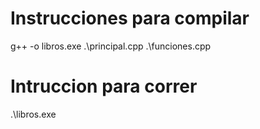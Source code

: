 # Instrucciones para compilar

g++ -o libros.exe .\principal.cpp .\funciones.cpp

# Intruccion para correr

.\libros.exe